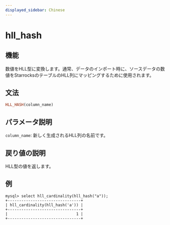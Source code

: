 ```yaml
---
displayed_sidebar: Chinese
---
```


# hll_hash

## 機能

数値をHLL型に変換します。通常、データのインポート時に、ソースデータの数値をStarrocksのテーブルのHLL列にマッピングするために使用されます。

## 文法

```Haskell
HLL_HASH(column_name)
```

## パラメータ説明

`column_name`: 新しく生成されるHLL列の名前です。

## 戻り値の説明

HLL型の値を返します。

## 例

```plain text
mysql> select hll_cardinality(hll_hash("a"));
+--------------------------------+
| hll_cardinality(hll_hash('a')) |
+--------------------------------+
|                              1 |
+--------------------------------+
```
